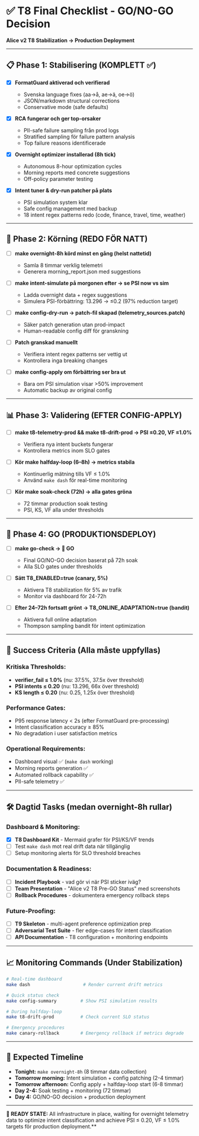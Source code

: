 # ✅ T8 Final Checklist - GO/NO-GO Decision

**Alice v2 T8 Stabilization → Production Deployment**

---

## 📋 Phase 1: Stabilisering (KOMPLETT ✅)

- [x] **FormatGuard aktiverad och verifierad**  
  - Svenska language fixes (aa→å, ae→ä, oe→ö) 
  - JSON/markdown structural corrections
  - Conservative mode (safe defaults)

- [x] **RCA fungerar och ger top-orsaker**  
  - PII-safe failure sampling från prod logs
  - Stratified sampling för failure pattern analysis
  - Top failure reasons identificerade

- [x] **Overnight optimizer installerad (8h tick)**  
  - Autonomous 8-hour optimization cycles
  - Morning reports med concrete suggestions
  - Off-policy parameter testing

- [x] **Intent tuner & dry-run patcher på plats**  
  - PSI simulation system klar
  - Safe config management med backup
  - 18 intent regex patterns redo (code, finance, travel, time, weather)

---

## 🌙 Phase 2: Körning (REDO FÖR NATT)

- [ ] **make overnight-8h körd minst en gång (helst nattetid)**  
  - Samla 8 timmar verklig telemetri
  - Generera morning_report.json med suggestions

- [ ] **make intent-simulate på morgonen efter → se PSI now vs sim**  
  - Ladda overnight data + regex suggestions  
  - Simulera PSI-förbättring: 13.296 → ≤0.2 (97% reduction target)

- [ ] **make config-dry-run → patch-fil skapad (telemetry_sources.patch)**  
  - Säker patch generation utan prod-impact
  - Human-readable config diff för granskning

- [ ] **Patch granskad manuellt**  
  - Verifiera intent regex patterns ser vettig ut
  - Kontrollera inga breaking changes

- [ ] **make config-apply om förbättring ser bra ut**  
  - Bara om PSI simulation visar >50% improvement
  - Automatic backup av original config

---

## 📊 Phase 3: Validering (EFTER CONFIG-APPLY)

- [ ] **make t8-telemetry-prod && make t8-drift-prod → PSI ≤0.20, VF ≤1.0%**  
  - Verifiera nya intent buckets fungerar
  - Kontrollera metrics inom SLO gates

- [ ] **Kör make halfday-loop (6–8h) → metrics stabila**  
  - Kontinuerlig mätning tills VF ≤ 1.0%
  - Använd `make dash` för real-time monitoring

- [ ] **Kör make soak-check (72h) → alla gates gröna**  
  - 72 timmar production soak testing
  - PSI, KS, VF alla under thresholds

---

## 🚀 Phase 4: GO (PRODUKTIONSDEPLOY)

- [ ] **make go-check → 🚀 GO**  
  - Final GO/NO-GO decision baserat på 72h soak
  - Alla SLO gates under thresholds

- [ ] **Sätt T8_ENABLED=true (canary, 5%)**  
  - Aktivera T8 stabilization för 5% av trafik
  - Monitor via dashboard för 24-72h

- [ ] **Efter 24–72h fortsatt grönt → T8_ONLINE_ADAPTATION=true (bandit)**  
  - Aktivera full online adaptation
  - Thompson sampling bandit för intent optimization

---

## 🎯 Success Criteria (Alla måste uppfyllas)

### Kritiska Thresholds:
- **verifier_fail ≤ 1.0%** (nu: 37.5%, 37.5x över threshold)
- **PSI intents ≤ 0.20** (nu: 13.296, 66x över threshold) 
- **KS length ≤ 0.20** (nu: 0.25, 1.25x över threshold)

### Performance Gates:
- P95 response latency < 2s (efter FormatGuard pre-processing)
- Intent classification accuracy ≥ 85%
- No degradation i user satisfaction metrics

### Operational Requirements:
- Dashboard visual ✅ (`make dash` working)
- Morning reports generation ✅
- Automated rollback capability ✅
- PII-safe telemetry ✅

---

## 🛠️ Dagtid Tasks (medan overnight-8h rullar)

### Dashboard & Monitoring:
- [x] **T8 Dashboard Kit** - Mermaid grafer för PSI/KS/VF trends
- [ ] Test `make dash` mot real drift data när tillgänglig
- [ ] Setup monitoring alerts för SLO threshold breaches

### Documentation & Readiness:
- [ ] **Incident Playbook** - vad gör vi när PSI sticker iväg?
- [ ] **Team Presentation** - "Alice v2 T8 Pre-GO Status" med screenshots
- [ ] **Rollback Procedures** - dokumentera emergency rollback steps

### Future-Proofing:
- [ ] **T9 Skeleton** - multi-agent preference optimization prep
- [ ] **Adversarial Test Suite** - fler edge-cases för intent classification
- [ ] **API Documentation** - T8 configuration + monitoring endpoints

---

## 📈 Monitoring Commands (Under Stabilization)

```bash
# Real-time dashboard
make dash                    # Render current drift metrics

# Quick status check  
make config-summary         # Show PSI simulation results

# During halfday-loop
make t8-drift-prod          # Check current SLO status

# Emergency procedures
make canary-rollback        # Emergency rollback if metrics degrade
```

---

## 🎯 Expected Timeline

- **Tonight:** `make overnight-8h` (8 timmar data collection)
- **Tomorrow morning:** Intent simulation + config patching (2-4 timmar)  
- **Tomorrow afternoon:** Config apply + halfday-loop start (6-8 timmar)
- **Day 2-4:** Soak testing + monitoring (72 timmar)
- **Day 4:** GO/NO-GO decision + production deployment

---

**🎯 READY STATE:** All infrastructure in place, waiting for overnight telemetry data to optimize intent classification and achieve PSI ≤ 0.20, VF ≤ 1.0% targets för production deployment.**
